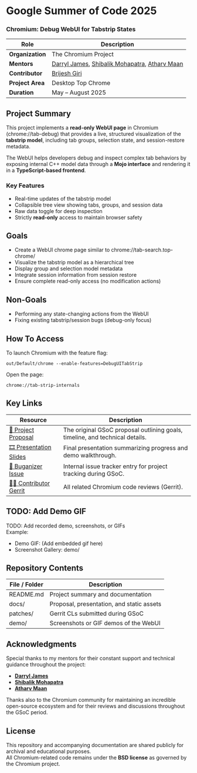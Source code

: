 # Google Summer of Code 2025 

### Chromium: Debug WebUI for Tabstrip States

| Role | Description |
|------|--------------|
| **Organization** | The Chromium Project |
| **Mentors** | [Darryl James](https://chromium-review.googlesource.com/q/owner:dljames@chromium.org), [Shibalik Mohapatra](https://chromium-review.googlesource.com/q/owner:shibalik@chromium.org), [Atharv Maan](https://chromium-review.googlesource.com/q/owner:atharvmaan@chromium.org) |
| **Contributor** | [Brijesh Giri](https://chromium-review.googlesource.com/q/owner:brijeshvgiri@gmail.com) |
| **Project Area** | Desktop Top Chrome |
| **Duration** | May – August 2025 |

## Project Summary

This project implements a **read-only WebUI page** in Chromium (chrome://tab-debug) that provides a live, structured visualization of the **tabstrip model**, including tab groups, selection state, and session-restore metadata.

The WebUI helps developers debug and inspect complex tab behaviors by exposing internal C++ model data through a **Mojo interface** and rendering it in a **TypeScript-based frontend**.

### Key Features
- Real-time updates of the tabstrip model  
- Collapsible tree view showing tabs, groups, and session data  
- Raw data toggle for deep inspection  
- Strictly **read-only** access to maintain browser safety

## Goals

- Create a WebUI chrome page similar to chrome://tab-search.top-chrome/  
- Visualize the tabstrip model as a hierarchical tree  
- Display group and selection model metadata  
- Integrate session information from session restore  
- Ensure complete read-only access (no modification actions)

## Non-Goals

- Performing any state-changing actions from the WebUI  
- Fixing existing tabstrip/session bugs (debug-only focus)

## How To Access

To launch Chromium with the feature flag:

    out/Default/chrome --enable-features=DebugUITabStrip

Open the page:

    chrome://tab-strip-internals

## Key Links

| Resource | Description |
|-----------|-------------|
| [📄 Project Proposal](https://docs.google.com/document/d/e/2PACX-1vRxbZNAwQaeUCgdnjFE9greSpvEhY9ikNFrr4Bx2XUt5TZ6xYlrZY64dA2ijjXdW6Vd2DadDBgmB68s/pub) | The original GSoC proposal outlining goals, timeline, and technical details. |
| [🎞️ Presentation Slides](https://docs.google.com/presentation/d/1flYoOy7ZYUmdnPUZ1WZG4AbTBqxyrEihbS9rJepRhp4/edit?usp=sharing) | Final presentation summarizing progress and demo walkthrough. |
| [🐞 Buganizer Issue](https://issues.chromium.org/issues/427204855) | Internal issue tracker entry for project tracking during GSoC. |
| [🧑‍💻 Contributor Gerrit](https://chromium-review.googlesource.com/q/owner:brijeshvgiri@gmail.com) | All related Chromium code reviews (Gerrit). |

## TODO: Add Demo GIF

TODO: Add recorded demo, screenshots, or GIFs  <br/>
Example:

- Demo GIF: (Add embedded gif here) 
- Screenshot Gallery: demo/

## Repository Contents

| File / Folder | Description |
|---------------|-------------|
| README.md | Project summary and documentation |
| docs/ | Proposal, presentation, and static assets |
| patches/ | Gerrit CLs submitted during GSoC |
| demo/ | Screenshots or GIF demos of the WebUI |

## Acknowledgments

Special thanks to my mentors for their constant support and technical guidance throughout the project:

- **[Darryl James](https://chromium-review.googlesource.com/q/owner:darryljames%2540chromium.org)**
- **[Shibalik Mohapatra](https://chromium-review.googlesource.com/q/owner:shibalik%2540chromium.org)**
- **[Atharv Maan](https://chromium-review.googlesource.com/q/owner:atharvmaan%2540chromium.org)**

Thanks also to the Chromium community for maintaining an incredible open-source ecosystem and for their reviews and discussions throughout the GSoC period.

## License

This repository and accompanying documentation are shared publicly for archival and educational purposes.  
All Chromium-related code remains under the **BSD license** as governed by the Chromium project.
